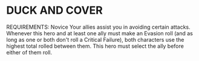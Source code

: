 # DUCK AND COVER
REQUIREMENTS: Novice
Your allies assist you in avoiding certain attacks.
Whenever this hero and at least one ally must make an Evasion roll (and as long as one or both don't roll a Critical Failure), both characters use the highest total rolled between them.
This hero must select the ally before either of them roll.